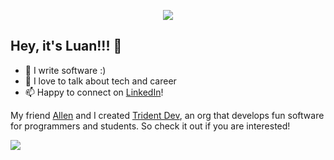 <p align="center"><img src="https://i.imgur.com/A6bWGFl.gif"/></p>

## Hey, it's Luan!!! 🐍
- 🔭 I write software :)
- 💬 I love to talk about tech and career
- 📫 Happy to connect on [LinkedIn](https://www.linkedin.com/in/hoangphucluantruong0812/)!

My friend [Allen](https://github.com/allen-tran) and I created [Trident Dev](https://github.com/Trident-Development), an org that develops fun software for programmers and students. So check it out if you are interested!

<img src="https://imgur.com/rilHVxA.png"/>
